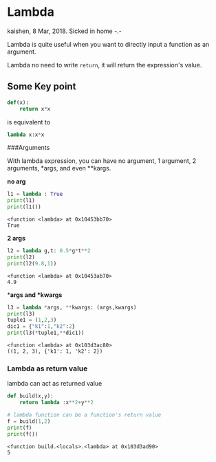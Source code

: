 # Lambda 

kaishen, 8 Mar, 2018. Sicked in home -.-

Lambda is quite useful when you want to directly input a function as an argument.

Lambda no need to write `return`, it will return the expression's value.

## Some Key point

```python
def(x):
	return x*x
```

is equivalent to

```python
lambda x:x*x
```

###Arguments 

With lambda expression, you can have no argument, 1 argument, 2 arguments, *args, and even **kargs.

**no arg**

```python
l1 = lambda : True
print(l1)
print(l1())
```

```
<function <lambda> at 0x10453bb70>
True
```

**2 args**

```python
l2 = lambda g,t: 0.5*g*t**2
print(l2)
print(l2(9.8,1))
```

```
<function <lambda> at 0x10453ab70>
4.9
```

***args and \*kwargs**

```python
l3 = lambda *args, **kwargs: (args,kwargs)
print(l3)
tuple1 = (1,2,3)
dic1 = {"k1":1,"k2":2}
print(l3(*tuple1,**dic1))
```

```
<function <lambda> at 0x103d3ac80>
((1, 2, 3), {'k1': 1, 'k2': 2})
```

### Lambda as return value

lambda can act as returned value

```python
def build(x,y):
    return lambda :x**2+y**2

# lambda function can be a function's return value
f = build(1,2)
print(f)
print(f())
```

```
<function build.<locals>.<lambda> at 0x103d3ad90>
5
```



